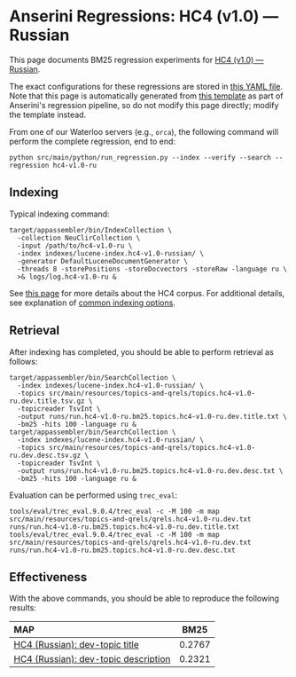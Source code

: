 # Anserini Regressions: HC4 (v1.0) &mdash; Russian

This page documents BM25 regression experiments for [HC4 (v1.0) &mdash; Russian](https://github.com/hltcoe/HC4).

The exact configurations for these regressions are stored in [this YAML file](../src/main/resources/regression/hc4-v1.0-ru.yaml).
Note that this page is automatically generated from [this template](../src/main/resources/docgen/templates/hc4-v1.0-ru.template) as part of Anserini's regression pipeline, so do not modify this page directly; modify the template instead.

From one of our Waterloo servers (e.g., `orca`), the following command will perform the complete regression, end to end:

```
python src/main/python/run_regression.py --index --verify --search --regression hc4-v1.0-ru
```

## Indexing

Typical indexing command:

```
target/appassembler/bin/IndexCollection \
  -collection NeuClirCollection \
  -input /path/to/hc4-v1.0-ru \
  -index indexes/lucene-index.hc4-v1.0-russian/ \
  -generator DefaultLuceneDocumentGenerator \
  -threads 8 -storePositions -storeDocvectors -storeRaw -language ru \
  >& logs/log.hc4-v1.0-ru &
```

See [this page](https://github.com/hltcoe/HC4) for more details about the HC4 corpus.
For additional details, see explanation of [common indexing options](common-indexing-options.md).

## Retrieval

After indexing has completed, you should be able to perform retrieval as follows:

```
target/appassembler/bin/SearchCollection \
  -index indexes/lucene-index.hc4-v1.0-russian/ \
  -topics src/main/resources/topics-and-qrels/topics.hc4-v1.0-ru.dev.title.tsv.gz \
  -topicreader TsvInt \
  -output runs/run.hc4-v1.0-ru.bm25.topics.hc4-v1.0-ru.dev.title.txt \
  -bm25 -hits 100 -language ru &
target/appassembler/bin/SearchCollection \
  -index indexes/lucene-index.hc4-v1.0-russian/ \
  -topics src/main/resources/topics-and-qrels/topics.hc4-v1.0-ru.dev.desc.tsv.gz \
  -topicreader TsvInt \
  -output runs/run.hc4-v1.0-ru.bm25.topics.hc4-v1.0-ru.dev.desc.txt \
  -bm25 -hits 100 -language ru &
```

Evaluation can be performed using `trec_eval`:

```
tools/eval/trec_eval.9.0.4/trec_eval -c -M 100 -m map src/main/resources/topics-and-qrels/qrels.hc4-v1.0-ru.dev.txt runs/run.hc4-v1.0-ru.bm25.topics.hc4-v1.0-ru.dev.title.txt
tools/eval/trec_eval.9.0.4/trec_eval -c -M 100 -m map src/main/resources/topics-and-qrels/qrels.hc4-v1.0-ru.dev.txt runs/run.hc4-v1.0-ru.bm25.topics.hc4-v1.0-ru.dev.desc.txt
```

## Effectiveness

With the above commands, you should be able to reproduce the following results:

| MAP                                                                                                          | BM25      |
|:-------------------------------------------------------------------------------------------------------------|-----------|
| [HC4 (Russian): dev-topic title](https://github.com/hltcoe/HC4)                                              | 0.2767    |
| [HC4 (Russian): dev-topic description](https://github.com/hltcoe/HC4)                                        | 0.2321    |
